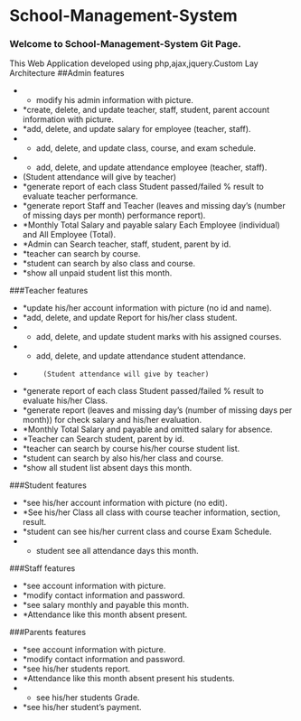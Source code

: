 # School-Management-System
### Welcome to School-Management-System Git Page.
This Web Application developed using php,ajax,jquery.Custom Lay Architecture
##Admin features
* * modify his admin  information with picture.
* *create, delete, and update teacher, staff, student, parent account information with picture.
* *add, delete, and update salary for employee (teacher, staff).
* * add, delete, and update class, course, and exam schedule.
* * add, delete, and update attendance employee (teacher, staff).
* (Student attendance will give by teacher)
* *generate report of each class Student passed/failed % result to evaluate teacher performance.
* *generate report Staff and Teacher (leaves and missing day’s (number of missing days per month) performance report).
* *Monthly Total Salary and payable salary Each Employee (individual) and All Employee (Total).
* *Admin can Search teacher, staff, student, parent by id.
* *teacher can search by course.
* *student can search by also class and course.
* *show all unpaid student list this month.

###Teacher features
* *update his/her account information with picture (no id and name).
* *add, delete, and update Report for his/her class student.
* * add, delete, and update student marks with his assigned courses.
* * add, delete, and update attendance student attendance.
*          (Student attendance will give by teacher)
* *generate report of each class Student passed/failed % result to evaluate his/her Class.
* *generate report (leaves and missing day’s (number of missing days per month)) for check salary and his/her evaluation.
* *Monthly Total Salary and payable and omitted salary for absence.
* *Teacher can Search student, parent by id.
* *teacher can search by course his/her course student list.
* *student can search by also his/her class and course.
* *show all student list absent days this month.

###Student features
* *see his/her account information with picture (no edit).
* *See his/her Class all class with course teacher information, section, result.
* *student can see  his/her  current class and course Exam Schedule.
* * student see all attendance  days this month.

###Staff features
* *see account information with picture.
* *modify contact information and password.
* *see salary monthly and payable this month.
* *Attendance like this month absent present.

###Parents features
* *see account information with picture.
* *modify contact information and password.
* *see his/her students report.
* *Attendance like this month absent present his students.
* * see his/her students Grade.
* *see his/her student’s payment.

